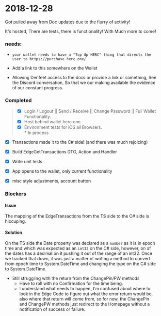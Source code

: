 # 2018-12-28

Got pulled away from Doc updates due to the flurry of activity!

It's hosted, There are tests, there is functionality!
With Much more to come! 

### needs:
*  `your wallet needs to have a "Top Up HERC" thing that directs the    user to https://purchase.herc.one/`
*  Add a link to this somewhere on the Wallet

* Allowing Denfeet access to the docs or provide a link or       something, See the Discord conversation, So that we our making available the evidence of our constant progress. 


### Completed
> - [x] Login / Logout || Send / Receive || Change Password || Full Wallet Functionality.  
> - [x] Host behind wallet.herc.one.   
> - [x] Environment tests for iOS all Browsers.  
    *  In process

  -[x] Transactions made it to the C# side! (and there was much rejoicing)
  
  -[x] Build EdgeGetTransactions DTO, Action and Handler
  
  -[x] Write unit tests

  -[X]  App opens to the wallet, only current functionality

  -[X]  misc style adjustments, account button

### Blockers
#### Issue
The mapping of the EdgeTransactions from the TS side to the C# side is hiccuping.
#### Solution
On the TS side the Date property was declared as a ```number``` as it is in epoch time and which was expected as an ```int32``` on the C# side, however, on of the dates has a decimal on it pushing it out of the range of an int32. Once we tracked that down, it was just a matter of writing a method to convert from epoch time to System.DateTime and changing the type on the C# side to System.DateTime.

* Still struggling with the return from the ChangePin/PW methods
  * Have to roll with no Confirmation for the time being.
  *  I understand what needs to happen, I'm confused about where to look in the Edge Code to figure out what the error return would be, also where that return will come from, so for now, the ChangePin and ChangePW methods just redirect to the Homepage without a notification of success or failure. 

